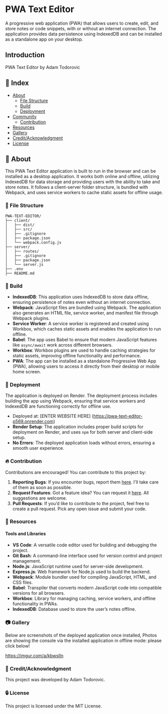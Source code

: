 # PWA Text Editor

A progressive web application (PWA) that allows users to create, edit, and store notes or code snippets, with or without an internet connection. The application provides data persistence using IndexedDB and can be installed as a standalone app on your desktop.

## Introduction

PWA Text Editor by Adam Todorovic

## :ledger: Index

- [About](#beginner-about)
  - [File Structure](#file_folder-file-structure)
  - [Build](#hammer-build)
  - [Deployment](#rocket-deployment)
- [Community](#cherry_blossom-community)
  - [Contribution](#fire-contribution)
- [Resources](#page_facing_up-resources)
- [Gallery](#camera-gallery)
- [Credit/Acknowledgment](#star2-creditacknowledgment)
- [License](#lock-license)

## :beginner: About

This PWA Text Editor application is built to run in the browser and can be installed as a desktop application. It works both online and offline, utilizing IndexedDB for data storage and providing users with the ability to take and store notes. It follows a client-server folder structure, is bundled with Webpack, and uses service workers to cache static assets for offline usage.

### :file_folder: File Structure

```plaintext
PWA-TEXT-EDITOR/
├── client/
│   ├── dist/
│   ├── src/
│   ├── .gitignore
│   ├── package.json
│   └── webpack.config.js
├── server/
│   ├── routes/
│   ├── .gitignore
│   ├── package.json
│   └── server.js
├── .env
├── README.md

```

### :hammer: Build

- **IndexedDB**: This application uses IndexedDB to store data offline, ensuring persistence of notes even without an internet connection.
- **Webpack**: JavaScript files are bundled using Webpack. The application also generates an HTML file, service worker, and manifest file through Webpack plugins.
- **Service Worker**: A service worker is registered and created using Workbox, which caches static assets and enables the application to run offline.
- **Babel**: The app uses Babel to ensure that modern JavaScript features like `async/await` work across different browsers.
- **Workbox**: Workbox plugins are used to handle caching strategies for static assets, improving offline functionality and performance.
- **PWA**: The app can be installed as a standalone Progressive Web App (PWA), allowing users to access it directly from their desktop or mobile home screen.

### :rocket: Deployment

The application is deployed on Render. The deployment process includes building the app using Webpack, ensuring that service workers and IndexedDB are functioning correctly for offline use.

- Deployed at: [ENTER WEBSITE HERE] (https://pwa-text-editor-p569.onrender.com)
- **Render Setup**: The application includes proper build scripts for deployment on Render, and uses `npm` for both server and client-side setup.
- **No Errors**: The deployed application loads without errors, ensuring a smooth user experience.

### :fire: Contribution

Contributions are encouraged! You can contribute to this project by:

1. **Reporting Bugs**: If you encounter bugs, report them [here](https://github.com/ProjectAdam95/PWA-Text-Editor/issues). I'll take care of them as soon as possible.
2. **Request Features**: Got a feature idea? You can request it [here](https://github.com/ProjectAdam95/PWA-Text-Editor/issues). All suggestions are welcome.
3. **Pull Requests**: If you’d like to contribute to the project, feel free to create a pull request. Pick any open issue and submit your code.

### :page_facing_up: Resources

#### Tools and Libraries

- **VS Code**: A versatile code editor used for building and debugging the project.
- **Git Bash**: A command-line interface used for version control and project management.
- **Node.js**: JavaScript runtime used for server-side development.
- **Express.js**: Web framework for Node.js used to build the backend.
- **Webpack**: Module bundler used for compiling JavaScript, HTML, and CSS files.
- **Babel**: Transpiler that converts modern JavaScript code into compatible versions for all browsers.
- **Workbox**: Library for managing caching, service workers, and offline functionality in PWAs.
- **IndexedDB**: Database used to store the user’s notes offline.
  
### :camera: Gallery

Below are screenshots of the deployed application once installed,
Photos are showing the console via the installed application in offline mode: please click below!

https://imgur.com/a/kbwsIln



### :star2: Credit/Acknowledgment

This project was developed by Adam Todorovic.

### :lock: License

This project is licensed under the MIT License.